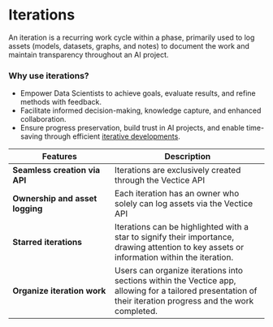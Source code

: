 # Iterations

An iteration is a recurring work cycle within a phase, primarily used to log assets (models, datasets, graphs, and notes) to document the work and maintain transparency throughout an AI project.

### Why use iterations?

* Empower Data Scientists to achieve goals, evaluate results, and refine methods with feedback.&#x20;
* Facilitate informed decision-making, knowledge capture, and enhanced collaboration.&#x20;
* Ensure progress preservation, build trust in AI projects, and enable time-saving through efficient [iterative developments](iterative-development.md).

<table><thead><tr><th width="185">Features</th><th>Description</th></tr></thead><tbody><tr><td><strong>Seamless creation via API</strong></td><td>Iterations are exclusively created through the Vectice API</td></tr><tr><td><strong>Ownership and asset logging</strong></td><td>Each iteration has an owner who solely can log assets via the Vectice API</td></tr><tr><td><strong>Starred iterations</strong></td><td>Iterations can be highlighted with a star to signify their importance, drawing attention to key assets or information within the iteration.</td></tr><tr><td><strong>Organize iteration work</strong></td><td>Users can organize iterations into sections within the Vectice app, allowing for a tailored presentation of their iteration progress and the work completed.</td></tr></tbody></table>
